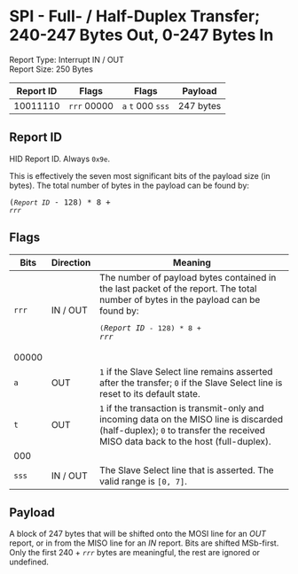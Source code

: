 
# SPI - Full- / Half-Duplex Transfer; 240-247 Bytes Out, 0-247 Bytes In
Report Type: Interrupt IN / OUT<br />
Report Size: 250 Bytes

| Report ID | Flags | Flags | Payload |
|-----------|-------|-------|---------|
| 10011110 | `rrr`&nbsp;00000 | `a`&nbsp;`t`&nbsp;000&nbsp;`sss` | 247 bytes |

## Report ID
HID Report ID.  Always `0x9e`.

This is effectively the seven most significant bits of the payload size (in bytes).  The total number of bytes in the payload can be found by: <pre>(*`Report ID`* - 128) * 8 + *`rrr`*</pre>

## Flags
| Bits  | Direction | Meaning |
|-------|-----------|---------|
| `rrr` | IN / OUT  | The number of payload bytes contained in the last packet of the report.  The total number of bytes in the payload can be found by: <pre>(*`Report ID`* - 128) * 8 + *`rrr`*</pre> |
| 00000 |          |                                                                       |
| `a`   | OUT      | `1` if the Slave Select line remains asserted after the transfer; `0` if the Slave Select line is reset to its default state. |
| `t`   | OUT      | `1` if the transaction is transmit-only and incoming data on the MISO line is discarded (half-duplex); `0` to transfer the received MISO data back to the host (full-duplex). |
| 000   |          |                                                                       |
| `sss` | IN / OUT | The Slave Select line that is asserted.  The valid range is `[0, 7]`. |

## Payload
A block of 247 bytes that will be shifted onto the MOSI line for an *OUT* report, or in from the MISO line for an *IN* report.  Bits are shifted MSb-first.  Only the first 240 + *`rrr`* bytes are meaningful, the rest are ignored or undefined.
